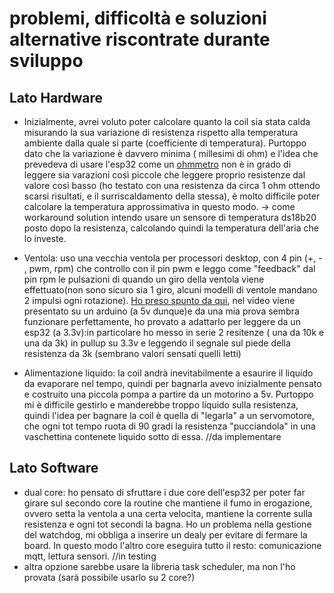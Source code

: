 # problemi, difficoltà e soluzioni alternative riscontrate durante sviluppo

## Lato Hardware
- Inizialmente, avrei voluto poter calcolare quanto la coil sia stata calda misurando la sua variazione di resistenza rispetto alla temperatura ambiente dalla quale si parte (coefficiente di temperatura).
Purtoppo dato che la variazione è davvero minima ( millesimi di ohm) e l'idea che prevedeva di usare l'esp32 come un [ohmmetro](https://create.arduino.cc/projecthub/iasonas-christoulakis/how-to-make-an-arduino-ohm-meter-90fda8) non è in grado di leggere sia varazioni così piccole che leggere proprio resistenze dal valore così basso (ho testato con una resistenza da circa 1 ohm ottendo scarsi risultati, e il surriscaldamento della stessa), è molto difficile poter calcolare la temperatura approssimativa in questo modo.
-> come workaround solution intendo usare un sensore di temperatura ds18b20 posto dopo la resistenza, calcolando quindi la temperatura dell'aria che lo investe.

- Ventola: uso una vecchia ventola per processori desktop, con 4 pin (+, - , pwm, rpm) che controllo con il pin pwm e leggo come "feedback" dal pin rpm le pulsazioni di quando un giro della ventola viene effettuato(non sono sicuro sia 1 giro, alcuni modelli di ventole mandano 2 impulsi ogni rotazione).
[Ho preso spunto da qui](https://www.youtube.com/watch?v=UJK2JF8wOu8), nel video viene presentato su un arduino (a 5v dunque)e da una mia prova sembra funzionare perfettamente, ho provato a adattarlo per leggere da un esp32 (a 3.3v):in particolare ho messo in serie 2 resitenze ( una da 10k e una da 3k) in pullup su 3.3v e leggendo il segnale sul piede della resistenza da 3k (sembrano valori sensati quelli letti)

- Alimentazione liquido: la coil andrà inevitabilmente a esaurire il liquido da evaporare nel tempo, quindi per bagnarla avevo inizialmente pensato e costruito una piccola pompa a partire da un motorino a 5v.
Purtoppo mi è difficile gestirlo e manderebbe troppo liquido sulla resistenza, quindi l'idea per bagnare la coil è quella di "legarla" a un servomotore, che ogni tot tempo ruota di 90 gradi la resistenza "pucciandola" in una vaschettina contenete liquido sotto di essa.
//da implementare

## Lato Software
- dual core: ho pensato di sfruttare i due core dell'esp32 per poter far girare sul secondo core la routine che mantiene il fumo in erogazione, ovvero setta la ventola a una certa velocita, mantiene la corrente sulla resistenza e ogni tot secondi la bagna. Ho un problema nella gestione del watchdog, mi obbliga a inserire un dealy per evitare di fermare la board.
In questo modo l'altro core eseguira tutto il resto: comunicazione mqtt, lettura sensori. //in testing 
- altra opzione sarebbe usare la libreria task scheduler, ma non l'ho provata (sarà possibile usarlo su 2 core?)
